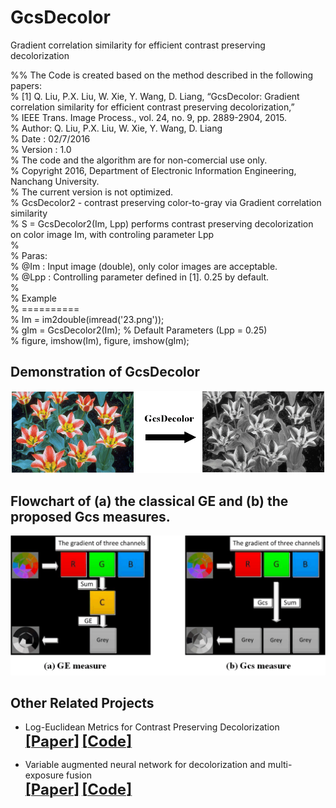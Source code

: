 # GcsDecolor  
Gradient correlation similarity for efficient contrast preserving decolorization  
 
%% The Code is created based on the method described in the following papers:  
% [1] Q. Liu, P.X. Liu, W. Xie, Y. Wang, D. Liang, “GcsDecolor: Gradient correlation similarity for efficient contrast preserving decolorization,”  
% IEEE Trans. Image Process., vol. 24, no. 9, pp. 2889-2904, 2015.  
% Author: Q. Liu, P.X. Liu, W. Xie, Y. Wang, D. Liang    
% Date : 02/7/2016  
% Version : 1.0  
% The code and the algorithm are for non-comercial use only.  
% Copyright 2016, Department of Electronic Information Engineering, Nanchang University.  
% The current version is not optimized.  
% GcsDecolor2 - contrast preserving color-to-gray via Gradient correlation similarity   
% S = GcsDecolor2(Im, Lpp) performs contrast preserving decolorization on color image Im, with controling parameter Lpp    
%   
% Paras:    
% @Im : Input image (double), only color images are acceptable.    
% @Lpp : Controlling parameter defined in [1]. 0.25 by default.    
%    
% Example    
% ==========    
% Im = im2double(imread('23.png'));    
% gIm = GcsDecolor2(Im); % Default Parameters (Lpp = 0.25)   
% figure, imshow(Im), figure, imshow(gIm);    
  
## Demonstration of GcsDecolor  
![](./figs/DemonstrationGcs.png)     

## Flowchart of (a) the classical GE and (b) the proposed Gcs measures.
![](./figs/Compare_GE_Gcs.png)   


## Other Related Projects
  * Log-Euclidean Metrics for Contrast Preserving Decolorization
[<font size=5>**[Paper]**</font>](https://ieeexplore.ieee.org/document/8016668)   [<font size=5>**[Code]**</font>](https://github.com/yqx7150/LeDecolor)

  * Variable augmented neural network for decolorization and multi-exposure fusion  
 [<font size=5>**[Paper]**</font>](https://www.sciencedirect.com/science/article/abs/pii/S1566253517305298)   [<font size=5>**[Code]**</font>](https://github.com/yqx7150/DecolorNet_FusionNet_code)
